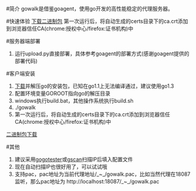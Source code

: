 #简介
gowalk是借鉴goagent，使用go开发的高性能稳定的代理服务器。

#快速体验
[下载二进制包](http://pan.baidu.com/s/1hq69vAO)
第一次运行后，将自动生成的certs目录下的ca.crt添加到浏览器信任CA(chrome:授权中心/firefox:证书机构)中

#服务器端部署
1. 运行upload.py直接部署，具体参考goagent的部署方式(感谢goagent提供的部署代码)

#客户端安装
1. [下载](https://golang.org/dl/)并解压go的安装包，已知在go1.1上无法编译通过，建议使用go1.3
2. 配置环境变量GOROOT指向go的解压目录
3. windows执行build.bat，其他操作系统执行build.sh
4. ./gowalk
5. 第一次运行后，将自动生成的certs目录下的ca.crt添加到浏览器信任CA(chrome:授权中心/firefox:证书机构)中

[二进制包下载](http://pan.baidu.com/s/1hq69vAO)

#其他
1. 建议采用[gogotester](https://github.com/azzvx/gogotester)或[gscan](https://github.com/yinqiwen/gscan)扫描IP后填入配置文件
2. 现在自动扫描IP也很好用了，可以试试哦
3. 支持pac，pac地址为当前代理地址/\_~\_/gowalk.pac，比如当然代理在18087监听，那么pac地址为 http://localhost:18087/\_~\_/gowalk.pac
